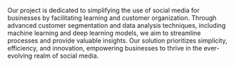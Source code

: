 Our project is dedicated to simplifying the use of social media for businesses by facilitating learning and customer organization. Through advanced customer segmentation and data analysis techniques, including machine learning and deep learning models, we aim to streamline processes and provide valuable insights. Our solution prioritizes simplicity, efficiency, and innovation, empowering businesses to thrive in the ever-evolving realm of social media.
